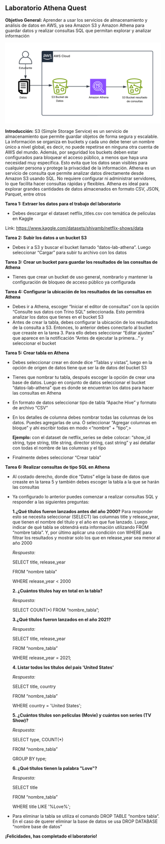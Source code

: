 ## Laboratorio Athena Quest


**Objetivo General:**  Aprender a usar los servicios de almacenamiento y análisis de datos en AWS, ya sea Amazon S3 y Amazon Athena para guardar datos y realizar consultas SQL que permitan explorar y analizar información 

![Arquitectura AWS](https://raw.githubusercontent.com/iscatalan/AthenaQuest/refs/heads/main/Arquitectura%20Athena.png)

**Introducción:**  S3 (Simple Storage Service) es un servicio de almacenamiento que permite guardar objetos de forma segura y escalable. La información se organiza en buckets y cada uno debe tener un nombre único a nivel global, es decir, no puede repetirse en ninguna otra cuenta de AWS del mundo. Además, por seguridad los buckets deben estar configurados para bloquear el acceso público, a menos que haya una necesidad muy específica. Esto evita que los datos sean visibles para cualquier persona y protege la privacidad de la información. 
Athena es un servicio de consulta que permite analizar datos directamente desde Amazon S3 usando SQL. No requiere configurar ni administrar servidores, lo que facilita hacer consultas rápidas y flexibles. Athena es ideal para explorar grandes cantidades de datos almacenados en formato CSV, JSON, Parquet, entre otros


**Tarea 1: Extraer los datos para el trabajo del laboratorio**

- Debes descargar el dataset netflix_titles.csv con temática de películas en Kaggle

Link: https://www.kaggle.com/datasets/shivamb/netflix-shows/data

**Tarea 2: Subir los datos a un bucket S3**

- Debes ir a S3 y buscar el bucket llamado “datos-lab-athena”. Luego seleccionar “Cargar” para subir tu archivo con los datos 

**Tarea 3: Crear un bucket para guardar los resultados de las consultas de Athena**
- Tienes que crear un bucket de uso general, nombrarlo y mantener la configuración de bloqueo de acceso público ya configurada

**Tarea 4: Configurar la ubicación de los resultados de las consultas en Athena**
 
- Debes ir a Athena, escoger “Iniciar el editor de consultas” con la opción “Consulte sus datos con Trino SQL” seleccionada. Esto permitirá analizar los datos que tienes en el bucket S3
- Antes de crear la tabla, debes configurar la ubicación de los resultados de la consulta a S3. Entonces, lo anterior debes conectarlo al bucket que creaste en la tarea 3. Para ello debes seleccionar “Editar ajustes” que aparece en la notificación “Antes de ejecutar la primera…” y seleccionar el bucket

**Tarea 5: Crear tabla en Athena**

- Debes seleccionar crear en donde dice “Tablas y vistas”, luego en la opción de origen de datos tiene que ser la de datos del bucket S3
- Tienes que nombrar tu tabla, después escoger la opción de crear una base de datos. Luego en conjunto de datos seleccionar el bucket “datos-lab-athena” que es donde se encuentran los datos para hacer las consultas en Athena 
- En formato de datos seleccionar tipo de tabla “Apache Hive” y formato de archivo “CSV”
- En los detalles de columna debes nombrar todas las columnas de los datos. Puedes agregarlas de una. Ó seleccionar “Agregar columnas en bloque” y ahí escribir todas en modo <“nombre” + “tipo”,>

  **Ejemplo:** con el dataset de netflix_series se debe colocar: “show_id string, type string, title string, director string, cast string” y así detallar con todas el nombre de las columnas y el tipo
- Finalmente debes seleccionar “Crear tabla”

**Tarea 6: Realizar consultas de tipo SQL en Athena**
- Al costado derecho, donde dice “Datos” elige la base de datos que creaste en la tarea 5 y también debes escoger la tabla a la que se harán las consultas
- Ya configurado lo anterior puedes comenzar a realizar consultas SQL y responder a las siguientes preguntas:
  
  **1.¿Qué títulos fueron lanzados antes del año 2000?** Para responder esto se necesita seleccionar (SELECT) las columnas title y release_year, que tienen el nombre del título y el año en que fue lanzado. Luego     indicar de qué tabla se obtendrá esta información utilizando FROM “nombre tabla”. Y, por último aplicar una condición con WHERE para filtrar los resultados y mostrar solo los que en release_year sea menor al      año 2000

  *Respuesta:*

  SELECT title, release_year
  
  FROM “nombre tabla”
  
  WHERE release_year < 2000

  **2. ¿Cuántos títulos hay en total en la tabla?**

  *Respuesta:*
  
  SELECT COUNT(*) FROM “nombre_tabla”;

  **3.¿Qué títulos fueron lanzados en el año 2021?**

   *Respuesta:*

  SELECT title, release_year
  
  FROM “nombre_tabla”
  
  WHERE release_year = 2021;

  **4. Listar todos los títulos del país 'United States'**

   *Respuesta:*

  SELECT title, country
  
  FROM “nombre_tabla”
  
  WHERE country = 'United States';

  **5. ¿Cuántos títulos son películas (Movie) y cuántos son series (TV Show)?**

  *Respuesta:*

   SELECT type, COUNT(*)
  
  FROM “nombre_tabla”
  
  GROUP BY type;

  **6. ¿Qué títulos tienen la palabra "Love"?**

   *Respuesta:*

   SELECT title
  
  FROM “nombre_tabla”
  
  WHERE title LIKE '%Love%';



- Para eliminar la tabla se utiliza el comando DROP TABLE “nombre tabla”. En el caso de querer eliminar la base de datos se usa DROP DATABASE “nombre base de datos”

  

**¡Felicidades, has completado el laboratorio!**




